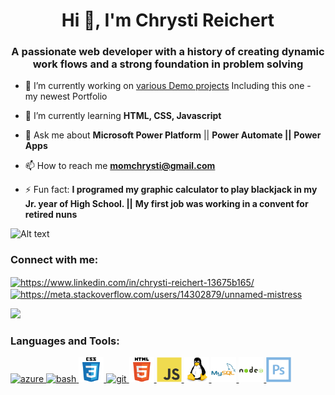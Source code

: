 <h1 align="center">Hi 👋, I'm Chrysti Reichert</h1>

<h3 align="center">A passionate web developer with a history of creating dynamic work flows and a strong foundation in problem solving</h3>

- 🔭 I’m currently working on [various Demo projects](https://github.com/unnamedmistress) Including this one - my newest Portfolio

- 🌱 I’m currently learning **HTML, CSS, Javascript**

- 💬 Ask me about **Microsoft Power Platform** ||
 **Power Automate ||** 
 **Power Apps**

- 📫 How to reach me **momchrysti@gmail.com**

- ⚡ Fun fact:   **I programed my graphic calculator to play blackjack in my Jr. year of High School. ||**
**My first job was working in a convent for retired nuns**


![Alt text](/Portfolio-Dec22/img/ReadmePic.png "Screenshot")

<h3 align="left">Connect with me:</h3>
<p align="left">
<a href="https://linkedin.com/in/https://www.linkedin.com/in/chrysti-reichert-13675b165/" target="blank"><img align="center" src="https://raw.githubusercontent.com/rahuldkjain/github-profile-readme-generator/master/src/images/icons/Social/linked-in-alt.svg" alt="https://www.linkedin.com/in/chrysti-reichert-13675b165/" height="30" width="40" /></a>
<a href="https://stackoverflow.com/users/https://meta.stackoverflow.com/users/14302879/unnamed-mistress" target="blank"><img align="center" src="https://raw.githubusercontent.com/rahuldkjain/github-profile-readme-generator/master/src/images/icons/Social/stack-overflow.svg" alt="https://meta.stackoverflow.com/users/14302879/unnamed-mistress" height="30" width="40" /></a>
</p>
<img src = "Portfolio-Dec22/img/ReadmePic.png">
<h3 align="left">Languages and Tools:</h3>
<p align="left"> <a href="https://azure.microsoft.com/en-in/" target="_blank" rel="noreferrer"> <img src="https://www.vectorlogo.zone/logos/microsoft_azure/microsoft_azure-icon.svg" alt="azure" width="40" height="40"/> </a> <a href="https://www.gnu.org/software/bash/" target="_blank" rel="noreferrer"> <img src="https://www.vectorlogo.zone/logos/gnu_bash/gnu_bash-icon.svg" alt="bash" width="40" height="40"/> </a> <a href="https://www.w3schools.com/css/" target="_blank" rel="noreferrer"> <img src="https://raw.githubusercontent.com/devicons/devicon/master/icons/css3/css3-original-wordmark.svg" alt="css3" width="40" height="40"/> </a> <a href="https://git-scm.com/" target="_blank" rel="noreferrer"> <img src="https://www.vectorlogo.zone/logos/git-scm/git-scm-icon.svg" alt="git" width="40" height="40"/> </a> <a href="https://www.w3.org/html/" target="_blank" rel="noreferrer"> <img src="https://raw.githubusercontent.com/devicons/devicon/master/icons/html5/html5-original-wordmark.svg" alt="html5" width="40" height="40"/> </a> <a href="https://developer.mozilla.org/en-US/docs/Web/JavaScript" target="_blank" rel="noreferrer"> <img src="https://raw.githubusercontent.com/devicons/devicon/master/icons/javascript/javascript-original.svg" alt="javascript" width="40" height="40"/> </a> <a href="https://www.linux.org/" target="_blank" rel="noreferrer"> <img src="https://raw.githubusercontent.com/devicons/devicon/master/icons/linux/linux-original.svg" alt="linux" width="40" height="40"/> </a> <a href="https://www.mysql.com/" target="_blank" rel="noreferrer"> <img src="https://raw.githubusercontent.com/devicons/devicon/master/icons/mysql/mysql-original-wordmark.svg" alt="mysql" width="40" height="40"/> </a> <a href="https://nodejs.org" target="_blank" rel="noreferrer"> <img src="https://raw.githubusercontent.com/devicons/devicon/master/icons/nodejs/nodejs-original-wordmark.svg" alt="nodejs" width="40" height="40"/> </a> <a href="https://www.photoshop.com/en" target="_blank" rel="noreferrer"> <img src="https://raw.githubusercontent.com/devicons/devicon/master/icons/photoshop/photoshop-line.svg" alt="photoshop" width="40" height="40"/> </a> </p>
